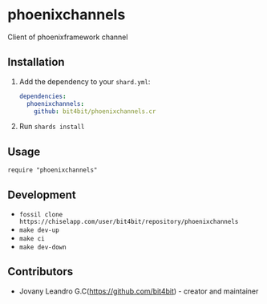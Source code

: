 # phoenixchannels

Client of phoenixframework channel

## Installation

1. Add the dependency to your `shard.yml`:

   ```yaml
   dependencies:
     phoenixchannels:
       github: bit4bit/phoenixchannels.cr
   ```

2. Run `shards install`

## Usage

```crystal
require "phoenixchannels"
```

## Development

* `fossil clone https://chiselapp.com/user/bit4bit/repository/phoenixchannels`
* `make dev-up`
* `make ci`
* `make dev-down`

## Contributors

- Jovany Leandro G.C(https://github.com/bit4bit) - creator and maintainer
